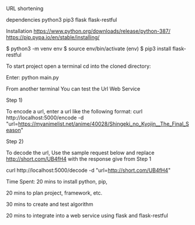 URL shortening

dependencies
python3
pip3
flask
flask-restful

Installation
https://www.python.org/downloads/release/python-387/
https://pip.pypa.io/en/stable/installing/


$ python3 -m venv env
$ source env/bin/activate
(env) $ pip3 install flask-restful

To start project
open a terminal
cd into the cloned directory:

Enter:
python main.py

From another terminal You can test the Url Web Service

Step 1) 

To encode a url, enter a url like the following format:
curl http://localhost:5000/encode -d "url=https://myanimelist.net/anime/40028/Shingeki_no_Kyojin__The_Final_Season"

Step 2)

To decode the url, Use the sample request below and replace http://short.com/UB4fH4 with the response give from Step 1


curl http://localhost:5000/decode -d "url=http://short.com/UB4fH4"


Time Spent:
20 mins to install python, pip, 

20 mins to plan project, framework, etc.

30 mins to create and test algorithm

20 mins to integrate into  a web service using flask and flask-restful

